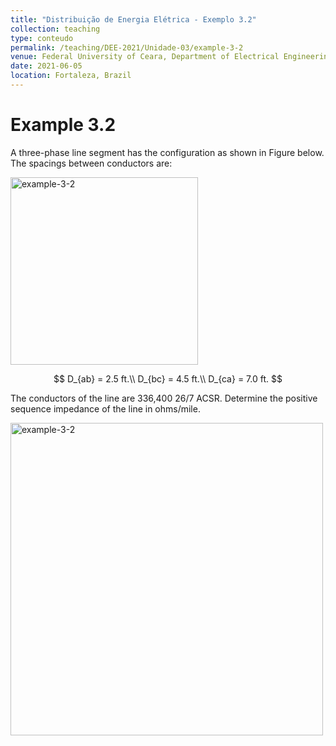 ```yaml
---
title: "Distribuição de Energia Elétrica - Exemplo 3.2"
collection: teaching
type: conteudo
permalink: /teaching/DEE-2021/Unidade-03/example-3-2
venue: Federal University of Ceara, Department of Electrical Engineering
date: 2021-06-05
location: Fortaleza, Brazil
---
```


# Example 3.2

A three-phase line segment has the configuration as shown in Figure below. The spacings between conductors are:

<div class="text-center">
    <img src="{{ '/teaching/DEE-2021/Unidade-03/example-3-2-a.png'|url }}" alt="example-3-2" width="300">
</div>

$$
D_{ab} = 2.5 ft.\\
D_{bc} = 4.5 ft.\\
D_{ca} = 7.0 ft.
$$

The conductors of the line are 336,400 26/7 ACSR. Determine the positive sequence impedance of the line in ohms/mile.

<div class="text-center">
    <img src="{{ '/teaching/DEE-2021/Unidade-03/example-3-2-b.png'|url }}" alt="example-3-2" width="500">
</div>
